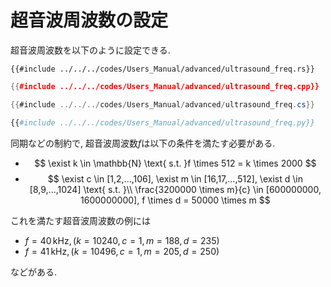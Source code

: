 # 超音波周波数の設定

超音波周波数を以下のように設定できる.

```rust,edition2021
{{#include ../../../codes/Users_Manual/advanced/ultrasound_freq.rs}}
```

```cpp
{{#include ../../../codes/Users_Manual/advanced/ultrasound_freq.cpp}}
```

```cs
{{#include ../../../codes/Users_Manual/advanced/ultrasound_freq.cs}}
```

```python
{{#include ../../../codes/Users_Manual/advanced/ultrasound_freq.py}}
```

同期などの制約で, 超音波周波数$f$は以下の条件を満たす必要がある.

- $$
 \exist k \in \mathbb{N} \text{ s.t. }f \times 512 = k \times 2000
$$
- $$
\exist c \in [1,2,...,106], \exist m \in [16,17,...,512], \exist d \in [8,9,...,1024] \text{ s.t. }\\
\frac{3200000 \times m}{c} \in [600000000, 1600000000], f \times d = 50000 \times m
$$

これを満たす超音波周波数の例には
- $f = 40\,\mathrm{kHz}, (k = 10240, c = 1, m = 188, d = 235)$
- $f = 41\,\mathrm{kHz}, (k = 10496, c = 1, m = 205, d = 250)$

などがある.
